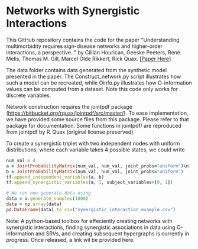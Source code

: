 # Networks with Synergistic Interactions

This GitHub repository contains the code for the paper "Understanding multimorbidity requires sign-disease networks and higher-order interactions, a perspective. " by Cillian Hourican, Geeske Peeters, René Melis, Thomas M. Gill, Marcel Olde Rikkert, Rick Quax.
[[Paper Here]](https://doi.org/10.3389/fsysb.2023.1155599)

The data folder contains data generated from the synthetic model presented in the paper. The Construct_network.py script illustrates how such a model can be recreated, while Oinfo.py illustrates how O-information values can be computed from a dataset. Note this code only works for discrete variables. 

Network construction requires the jointpdf package (https://bitbucket.org/rquax/jointpdf/src/master/).
To ease implementation, we have provided some source files from this package. Please refer to that package for documentation. Some functions in jointpdf/ are reproduced from jointpdf by R. Quax (original license preserved)

To create a synergistic triplet with two independent nodes with uniform distributions, where each variable takes 4 possible states, we could write

```ruby
num_val = 4
a = JointProbabilityMatrix(num_val, num_val, joint_probs="uniform")\n
b = JointProbabilityMatrix(num_val, num_val, joint_probs="uniform")
tf.append_independent_variables(a, b)
tf.append_synergistic_variables(a, 1, subject_variables=[0, 1])

# We can now generate data using
data = a.generate_samples(1000)
data = np.array(data)
pd.DataFrame(data).to_csv("synergistic_interaction_example.csv")
```

Note: A python-based toolbox for effeciently creating networks with synergistic interactions, finding synergistic associations in data using O-information and SRVs, and creating subsequent hypergraphs is currently in progress. Once released, a link wil be provided here. 
